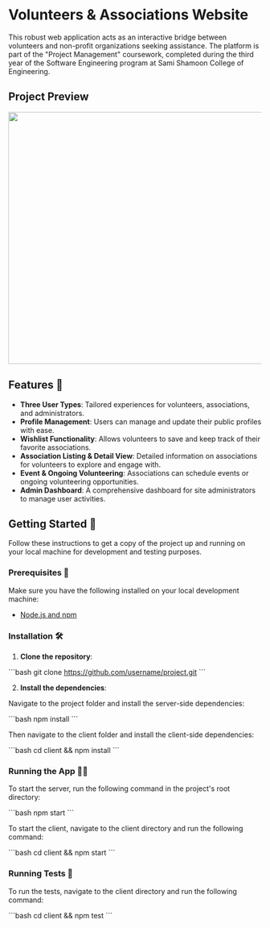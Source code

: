 # Volunteers & Associations Website

This robust web application acts as an interactive bridge between volunteers and non-profit organizations seeking assistance. The platform is part of the "Project Management" coursework, completed during the third year of the Software Engineering program at Sami Shamoon College of Engineering.


## Project Preview

<p align="center">
  <a href="http://www.youtube.com/watch?v=pYVJVlK5yG8">
    <img src="http://img.youtube.com/vi/pYVJVlK5yG8/0.jpg" width="800" height="500">
  </a>
</p>


## Features 🎯

- **Three User Types**: Tailored experiences for volunteers, associations, and administrators.
- **Profile Management**: Users can manage and update their public profiles with ease.
- **Wishlist Functionality**: Allows volunteers to save and keep track of their favorite associations.
- **Association Listing & Detail View**: Detailed information on associations for volunteers to explore and engage with.
- **Event & Ongoing Volunteering**: Associations can schedule events or ongoing volunteering opportunities.
- **Admin Dashboard**: A comprehensive dashboard for site administrators to manage user activities.

## Getting Started 🚀

Follow these instructions to get a copy of the project up and running on your local machine for development and testing purposes.

### Prerequisites 📝

Make sure you have the following installed on your local development machine:

- [Node.js and npm](https://nodejs.org/en/download/)

### Installation 🛠️

1. **Clone the repository**:

\```bash
git clone https://github.com/username/project.git
\```

2. **Install the dependencies**:

Navigate to the project folder and install the server-side dependencies:

\```bash
npm install
\```

Then navigate to the client folder and install the client-side dependencies:

\```bash
cd client && npm install
\```

### Running the App 🏃‍♂️

To start the server, run the following command in the project's root directory:

\```bash
npm start
\```

To start the client, navigate to the client directory and run the following command:

\```bash
cd client && npm start
\```

### Running Tests 🧪

To run the tests, navigate to the client directory and run the following command:

\```bash
cd client && npm test
\```
